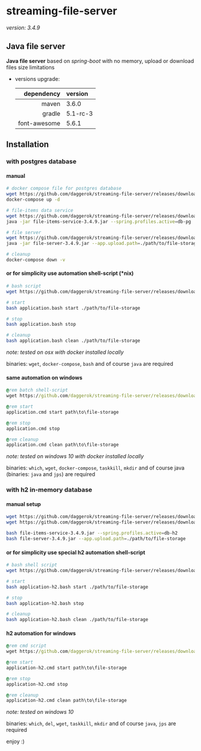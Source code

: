 # streaming-file-server

_version: 3.4.9_

## Java file server 

**Java file server** based on *spring-boot* with no memory, upload or download files size limitations

- versions upgrade:

  |   dependency | version  |
  |-------------:|:---------|
  |        maven | 3.6.0    |
  |       gradle | 5.1-rc-3 |
  | font-awesome | 5.6.1    |

## Installation

### with postgres database

#### manual

```bash
# docker compose file for postgres database
wget https://github.com/daggerok/streaming-file-server/releases/download/3.4.9/docker-compose.yml
docker-compose up -d

# file-items data service
wget https://github.com/daggerok/streaming-file-server/releases/download/3.4.9/file-items-service-3.4.9.jar
java -jar file-items-service-3.4.9.jar --spring.profiles.active=db-pg

# file server
wget https://github.com/daggerok/streaming-file-server/releases/download/3.4.9/file-server-3.4.9.jar
java -jar file-server-3.4.9.jar --app.upload.path=./path/to/file-storage

# cleanup
docker-compose down -v
```

#### or for simplicity use automation shell-script (*nix)

```bash
# bash script
wget https://github.com/daggerok/streaming-file-server/releases/download/3.4.9/application.bash

# start
bash application.bash start ./path/to/file-storage

# stop
bash application.bash stop

# cleanup
bash application.bash clean ./path/to/file-storage
```

*note: tested on osx with docker installed locally*

binaries: `wget`, `docker-compose`, `bash` and of course `java` are required

#### same automation on windows

```cmd
@rem batch shell-script
wget https://github.com/daggerok/streaming-file-server/releases/download/3.4.9/application.cmd

@rem start
application.cmd start path\to\file-storage

@rem stop
application.cmd stop

@rem cleanup
application.cmd clean path\to\file-storage
```

*note: tested on windows 10 with docker installed locally*

binaries: `which`, `wget`, `docker-compose`, `taskkill`, `mkdir` and of course java (binaries: `java` and `jps`) are required

### with h2 in-memory database

#### manual setup

```bash
wget https://github.com/daggerok/streaming-file-server/releases/download/3.4.9/file-items-service-3.4.9.jar
wget https://github.com/daggerok/streaming-file-server/releases/download/3.4.9/file-server-3.4.9.jar

bash file-items-service-3.4.9.jar --spring.profiles.active=db-h2
bash file-server-3.4.9.jar --app.upload.path=./path/to/file-storage
```

#### or for simplicity use special h2 automation shell-script

```bash
# bash shell script
wget https://github.com/daggerok/streaming-file-server/releases/download/3.4.9/application-h2.bash

# start
bash application-h2.bash start ./path/to/file-storage

# stop
bash application-h2.bash stop

# cleanup
bash application-h2.bash clean ./path/to/file-storage
```

#### h2 automation for windows

```cmd
@rem cmd script
wget https://github.com/daggerok/streaming-file-server/releases/download/3.4.9/application-h2.cmd

@rem start
application-h2.cmd start path\to\file-storage

@rem stop
application-h2.cmd stop

@rem cleanup
application-h2.cmd clean path\to\file-storage
```

*note: tested on windows 10*

binaries: `which`, `del`, `wget`, `taskkill`, `mkdir` and of course `java`, `jps` are required

enjoy :)
